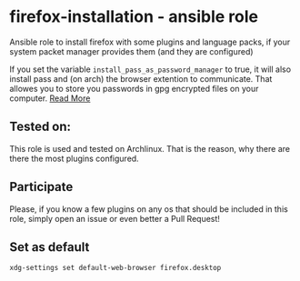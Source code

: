  firefox-installation - ansible role
=======================================
Ansible role to install firefox with some plugins and language packs, if your system packet manager provides them (and they are configured)

If you set the variable ``install_pass_as_password_manager`` to true, it will also install pass and (on arch) the browser extention to communicate. That allowes you to store you passwords in gpg encrypted files on your computer. [Read More](https://www.passwordstore.org/)


 Tested on:
----------

This role is used and tested on Archlinux.
That is the reason, why there are there the most plugins configured.

 Participate
--------------
Please, if you know a few plugins on any os that should be included in this role, simply open an issue or even better a Pull Request!

 Set as default
------------------
```
xdg-settings set default-web-browser firefox.desktop
```

